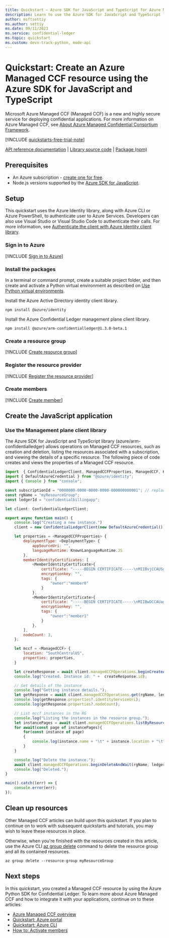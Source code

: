 ```yaml
---
title: Quickstart – Azure SDK for JavaScript and TypeScript for Azure Managed Confidential Consortium Framework 
description: Learn to use the Azure SDK for JavaScript and TypeScript library for Azure Managed Confidential Consortium Framework
author: msftsettiy
ms.author: settiy
ms.date: 09/11/2023
ms.service: confidential-ledger
ms.topic: quickstart
ms.custom: devx-track-python, mode-api
---
```


# Quickstart: Create an Azure Managed CCF resource using the Azure SDK for JavaScript and TypeScript

Microsoft Azure Managed CCF (Managed CCF) is a new and highly secure service for deploying confidential applications. For more information on Azure Managed CCF, see [About Azure Managed Confidential Consortium Framework](overview.md).

[!INCLUDE [quickstarts-free-trial-note](../../includes/quickstarts-free-trial-note.md)]

[API reference documentation](/javascript/api/overview/azure/confidential-ledger) | [Library source code](https://github.com/Azure/azure-sdk-for-js/tree/main/sdk/confidentialledger/arm-confidentialledger) | [Package (npm)](https://www.npmjs.com/package/@azure/arm-confidentialledger)

## Prerequisites

- An Azure subscription - [create one for free](https://azure.microsoft.com/free/?WT.mc_id=A261C142F).
- Node.js versions supported by the [Azure SDK for JavaScript](/javascript/api/overview/azure/arm-confidentialledger-readme#currently-supported-environments).

## Setup

This quickstart uses the Azure Identity library, along with Azure CLI or Azure PowerShell, to authenticate user to Azure Services. Developers can also use Visual Studio or Visual Studio Code to authenticate their calls. For more information, see [Authenticate the client with Azure Identity client library](/python/api/overview/azure/identity-readme).

### Sign in to Azure

[!INCLUDE [Sign in to Azure](../../includes/confidential-ledger-sign-in-azure.md)]

### Install the packages

In a terminal or command prompt, create a suitable project folder, and then create and activate a Python virtual environment as described on [Use Python virtual environments](/azure/developer/python/configure-local-development-environment?tabs=cmd#use-python-virtual-environments).

Install the Azure Active Directory identity client library.

```terminal
npm install @azure/identity
```

Install the Azure Confidential Ledger management plane client library.

```terminal
npm install @azure/arm-confidentialledger@1.3.0-beta.1
```

### Create a resource group

[!INCLUDE [Create resource group](./includes/powershell-rg-create.md)]

### Register the resource provider

[!INCLUDE [Register the resource provider](includes/register-provider.md)]

### Create members

[!INCLUDE [Create member](includes/create-member.md)]

## Create the JavaScript application

### Use the Management plane client library

The Azure SDK for JavaScript and TypeScript library (azure/arm-confidentialledger) allows operations on Managed CCF resources, such as creation and deletion, listing the resources associated with a subscription, and viewing the details of a specific resource. The following piece of code creates and views the properties of a Managed CCF resource.

```JavaScript
import  { ConfidentialLedgerClient, ManagedCCFProperties, ManagedCCF, KnownLanguageRuntime, DeploymentType, MemberIdentityCertificate } from "@azure/arm-confidentialledger";
import { DefaultAzureCredential } from "@azure/identity";
import { Console } from "console";

const subscriptionId = "0000000-0000-0000-0000-000000000001"; // replace
const rgName = "myResourceGroup";
const ledgerId = "confidentialbillingapp";

let client: ConfidentialLedgerClient;

export async function main() {
    console.log("Creating a new instance.")
    client = new ConfidentialLedgerClient(new DefaultAzureCredential(), subscriptionId);

    let properties = <ManagedCCFProperties> {
        deploymentType: <DeploymentType> {
            appSourceUri: "",
            languageRuntime: KnownLanguageRuntime.JS
        },
        memberIdentityCertificates: [
            <MemberIdentityCertificate>{
                certificate: "-----BEGIN CERTIFICATE-----\nMIIBvjCCAUSgAwIBAg...0d71ZtULNWo\n-----END CERTIFICATE-----",
                encryptionkey: "",
                tags: { 
                    "owner":"member0"
                }
            },
            <MemberIdentityCertificate>{
                certificate: "-----BEGIN CERTIFICATE-----\nMIIBwDCCAUagAwIBAgI...2FSyKIC+vY=\n-----END CERTIFICATE-----",
                encryptionkey: "",
                tags: { 
                    "owner":"member1"
                }
            },
        ],
        nodeCount: 3,
    };

    let mccf = <ManagedCCF> {
        location: "SouthCentralUS",
        properties: properties,
    }

    let createResponse = await client.managedCCFOperations.beginCreateAndWait(rgName, ledgerId, mccf);
    console.log("Created. Instance id: " +  createResponse.id);

    // Get details of the instance
    console.log("Getting instance details.");
    let getResponse = await client.managedCCFOperations.get(rgName, ledgerId);
    console.log(getResponse.properties?.identityServiceUri);
    console.log(getResponse.properties?.nodeCount);

    // List mccf instances in the RG
    console.log("Listing the instances in the resource group.");
    let instancePages = await client.managedCCFOperations.listByResourceGroup(rgName).byPage();
    for await(const page of instancePages){
        for(const instance of page)
        {
            console.log(instance.name + "\t" + instance.location + "\t" + instance.properties?.nodeCount);
        }
    }

    console.log("Delete the instance.");
    await client.managedCCFOperations.beginDeleteAndWait(rgName, ledgerId);
    console.log("Deleted.");
}

main().catch((err) => {
    console.error(err);
});
```

## Clean up resources

Other Managed CCF articles can build upon this quickstart. If you plan to continue on to work with subsequent quickstarts and tutorials, you may wish to leave these resources in place.

Otherwise, when you're finished with the resources created in this article, use the Azure CLI [az group delete](/cli/azure/group?#az-group-delete) command to delete the resource group and all its contained resources.

```azurecli
az group delete --resource-group myResourceGroup
```

## Next steps

In this quickstart, you created a Managed CCF resource by using the Azure Python SDK for Confidential Ledger. To learn more about Azure Managed CCF and how to integrate it with your applications, continue on to these articles:

- [Azure Managed CCF overview](overview.md)
- [Quickstart: Azure portal](quickstart-portal.md)
- [Quickstart: Azure CLI](quickstart-cli.md)
- [How to: Activate members](how-to-activate-members.md)
